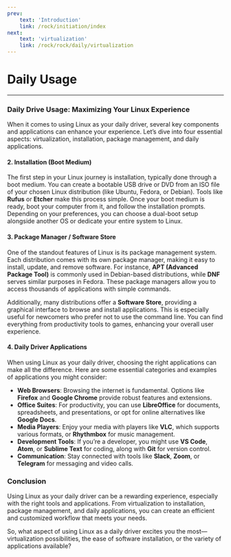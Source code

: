 ```yaml
---
prev: 
    text: 'Introduction'
    link: /rock/initiation/index
next: 
    text: 'virtualization'
    link: /rock/rock/daily/virtualization
---
```


# Daily Usage 

---

### Daily Drive Usage: Maximizing Your Linux Experience

When it comes to using Linux as your daily driver, several key components and applications can enhance your experience. Let’s dive into four essential aspects: virtualization, installation, package management, and daily applications.


#### 2. Installation (Boot Medium)

The first step in your Linux journey is installation, typically done through a boot medium. You can create a bootable USB drive or DVD from an ISO file of your chosen Linux distribution (like Ubuntu, Fedora, or Debian). Tools like **Rufus** or **Etcher** make this process simple. Once your boot medium is ready, boot your computer from it, and follow the installation prompts. Depending on your preferences, you can choose a dual-boot setup alongside another OS or dedicate your entire system to Linux.

#### 3. Package Manager / Software Store

One of the standout features of Linux is its package management system. Each distribution comes with its own package manager, making it easy to install, update, and remove software. For instance, **APT (Advanced Package Tool)** is commonly used in Debian-based distributions, while **DNF** serves similar purposes in Fedora. These package managers allow you to access thousands of applications with simple commands.

Additionally, many distributions offer a **Software Store**, providing a graphical interface to browse and install applications. This is especially useful for newcomers who prefer not to use the command line. You can find everything from productivity tools to games, enhancing your overall user experience.

#### 4. Daily Driver Applications

When using Linux as your daily driver, choosing the right applications can make all the difference. Here are some essential categories and examples of applications you might consider:

- **Web Browsers**: Browsing the internet is fundamental. Options like **Firefox** and **Google Chrome** provide robust features and extensions.
- **Office Suites**: For productivity, you can use **LibreOffice** for documents, spreadsheets, and presentations, or opt for online alternatives like **Google Docs**.
- **Media Players**: Enjoy your media with players like **VLC**, which supports various formats, or **Rhythmbox** for music management.
- **Development Tools**: If you’re a developer, you might use **VS Code**, **Atom**, or **Sublime Text** for coding, along with **Git** for version control.
- **Communication**: Stay connected with tools like **Slack**, **Zoom**, or **Telegram** for messaging and video calls.

### Conclusion

Using Linux as your daily driver can be a rewarding experience, especially with the right tools and applications. From virtualization to installation, package management, and daily applications, you can create an efficient and customized workflow that meets your needs. 

So, what aspect of using Linux as a daily driver excites you the most—virtualization possibilities, the ease of software installation, or the variety of applications available?


